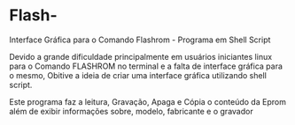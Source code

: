 # Flash-
Interface Gráfica para o Comando Flashrom - Programa em Shell Script

Devido a grande dificuldade principalmente em usuários iniciantes linux para o Comando FLASHROM no terminal e a falta de interface gráfica para o mesmo, Obitive a ideia de criar uma interface gráfica  utilizando shell script. 

Este programa faz a leitura, Gravação, Apaga e Cópia o conteúdo da Eprom além de exibir informações sobre, modelo, fabricante e o gravador



